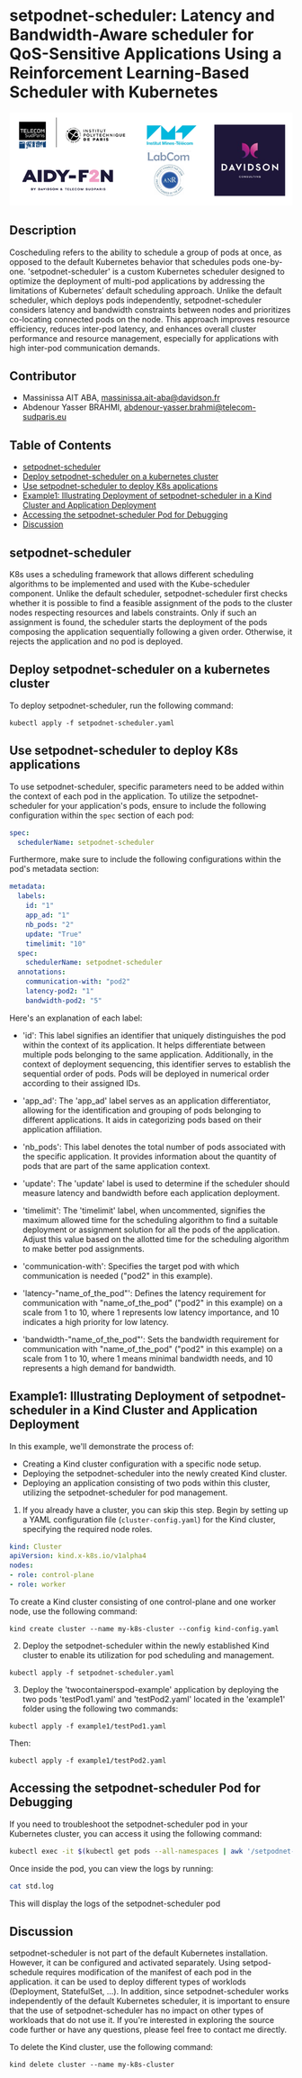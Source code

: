 # setpodnet-scheduler: Latency and Bandwidth-Aware scheduler for QoS-Sensitive Applications Using a Reinforcement Learning-Based Scheduler with Kubernetes 

<div align="center">
    <img src="figures/1_IconsAll_Hori.png" alt="AIDY-F2N">
</div>

## Description
Coscheduling refers to the ability to schedule a group of pods at once, as opposed to the default Kubernetes behavior that schedules pods one-by-one.
'setpodnet-scheduler' is a custom Kubernetes scheduler designed to optimize the deployment of multi-pod applications by addressing the limitations of Kubernetes’ default scheduling approach. Unlike the default scheduler, which deploys pods independently, setpodnet-scheduler considers latency and bandwidth constraints between nodes and prioritizes co-locating connected pods on the node. This approach improves resource efficiency, reduces inter-pod latency, and enhances overall cluster performance and resource management, especially for applications with high inter-pod communication demands.
## Contributor

- Massinissa AIT ABA, massinissa.ait-aba@davidson.fr
- Abdenour Yasser BRAHMI, abdenour-yasser.brahmi@telecom-sudparis.eu

## Table of Contents

- [setpodnet-scheduler](#setpodnet-scheduler)
- [Deploy setpodnet-scheduler on a kubernetes cluster](#Deploy-setpodnet-scheduler-on-a-kubernetes-cluster)
- [Use setpodnet-scheduler to deploy K8s applications](#Use-setpodnet-scheduler-to-deploy-K8s-applications)
- [Example1: Illustrating Deployment of setpodnet-scheduler in a Kind Cluster and Application Deployment](#Example1-Illustrating-Deployment-of-setpodnet-scheduler-in-a-Kind-Cluster-and-Application-Deployment)
- [Accessing the setpodnet-scheduler Pod for Debugging](#Accessing-the-setpodnet-scheduler-Pod-for-Debugging)
- [Discussion](#Discussion)


## setpodnet-scheduler

K8s uses a scheduling framework that allows different scheduling algorithms to be implemented and used with the Kube-scheduler component. Unlike the default scheduler, setpodnet-scheduler first checks whether it is possible to find a feasible assignment of the pods to the cluster nodes respecting resources and labels constraints. Only if such an assignment is found, the scheduler starts the deployment of the pods composing the application sequentially following a given order. Otherwise, it rejects the application and no pod is deployed.

## Deploy setpodnet-scheduler on a kubernetes cluster
To deploy setpodnet-scheduler, run the following command:
```bash[language=bash]
kubectl apply -f setpodnet-scheduler.yaml
```
## Use setpodnet-scheduler to deploy K8s applications 
To use setpodnet-scheduler, specific parameters need to be added within the context of each pod in the application. To utilize the setpodnet-scheduler for your application's pods, ensure to include the following configuration within the `spec` section of each pod:

```yaml
spec:
  schedulerName: setpodnet-scheduler
```

Furthermore, make sure to include the following configurations within the pod's metadata section:

```yaml
metadata:
  labels:
    id: "1"
    app_ad: "1" 
    nb_pods: "2" 
    update: "True"
    timelimit: "10"
  spec:
    schedulerName: setpodnet-scheduler
  annotations:
    communication-with: "pod2"
    latency-pod2: "1"
    bandwidth-pod2: "5"
```

Here's an explanation of each label:

- 'id': This label signifies an identifier that uniquely distinguishes the pod within the context of its application. It helps differentiate between multiple pods belonging to the same application. Additionally, in the context of deployment sequencing, this identifier serves to establish the sequential order of pods. Pods will be deployed in numerical order according to their assigned IDs.

- 'app_ad': The 'app_ad' label serves as an application differentiator, allowing for the identification and grouping of pods belonging to different applications. It aids in categorizing pods based on their application affiliation.

- 'nb_pods': This label denotes the total number of pods associated with the specific application. It provides information about the quantity of pods that are part of the same application context.

- 'update': The 'update' label is used to determine if the scheduler should measure latency and bandwidth before each application deployment.

- 'timelimit': The 'timelimit' label, when uncommented, signifies the maximum allowed time for the scheduling algorithm to find a suitable deployment or assignment solution for all the pods of the application. Adjust this value based on the allotted time for the scheduling algorithm to make better pod assignments.

- 'communication-with': Specifies the target pod with which communication is needed ("pod2" in this example).

- 'latency-"name_of_the_pod"': Defines the latency requirement for communication with "name_of_the_pod" ("pod2" in this example) on a scale from 1 to 10, where 1 represents low latency importance, and 10 indicates a high priority for low latency.

- 'bandwidth-"name_of_the_pod"': Sets the bandwidth requirement for communication with "name_of_the_pod" ("pod2" in this example) on a scale from 1 to 10, where 1 means minimal bandwidth needs, and 10 represents a high demand for bandwidth.

## Example1: Illustrating Deployment of setpodnet-scheduler in a Kind Cluster and Application Deployment

In this example, we'll demonstrate the process of:

- Creating a Kind cluster configuration with a specific node setup.
- Deploying the setpodnet-scheduler into the newly created Kind cluster.
- Deploying an application consisting of two pods within this cluster, utilizing the setpodnet-scheduler for pod management.

1. If you already have a cluster, you can skip this step. Begin by setting up a YAML configuration file (`cluster-config.yaml`) for the Kind cluster, specifying the required node roles.

```yaml
kind: Cluster
apiVersion: kind.x-k8s.io/v1alpha4
nodes:
- role: control-plane
- role: worker
```
To create a Kind cluster consisting of one control-plane and one worker node, use the following command:
```bash[language=bash]
kind create cluster --name my-k8s-cluster --config kind-config.yaml
```



2. Deploy the setpodnet-scheduler within the newly established Kind cluster to enable its utilization for pod scheduling and management.
```bash[language=bash]
kubectl apply -f setpodnet-scheduler.yaml
```



3. Deploy the 'twocontainerspod-example' application by deploying the two pods 'testPod1.yaml' and 'testPod2.yaml' located in the 'example1' folder using the following two commands:

```bash[language=bash]
kubectl apply -f example1/testPod1.yaml
```

Then:

```bash[language=bash]
kubectl apply -f example1/testPod2.yaml
```


## Accessing the setpodnet-scheduler Pod for Debugging

If you need to troubleshoot the setpodnet-scheduler pod in your Kubernetes cluster, you can access it using the following command:

```bash
kubectl exec -it $(kubectl get pods --all-namespaces | awk '/setpodnet-scheduler/{print $2}') -n kube-system -- /bin/bash
```
Once inside the pod, you can view the logs by running:

```bash
cat std.log
```
This will display the logs of the setpodnet-scheduler pod


## Discussion 
setpodnet-scheduler is not part of the default Kubernetes installation. However, it can be configured and activated separately. Using setpod-schedule requires modification of the manifest of each pod in the application. it can be used to deploy different types of worklods (Deployment, StatefulSet, ...).  In
addition, since setpodnet-scheduler works independently of the default Kubernetes scheduler,
it is important to ensure that the use of setpodnet-scheduler has no impact on other types of workloads that
do not use it. If you're interested in exploring the source code further or have any questions, please feel free to contact me directly.

To delete the Kind cluster, use the following command:
```bash[language=bash]
kind delete cluster --name my-k8s-cluster
```
